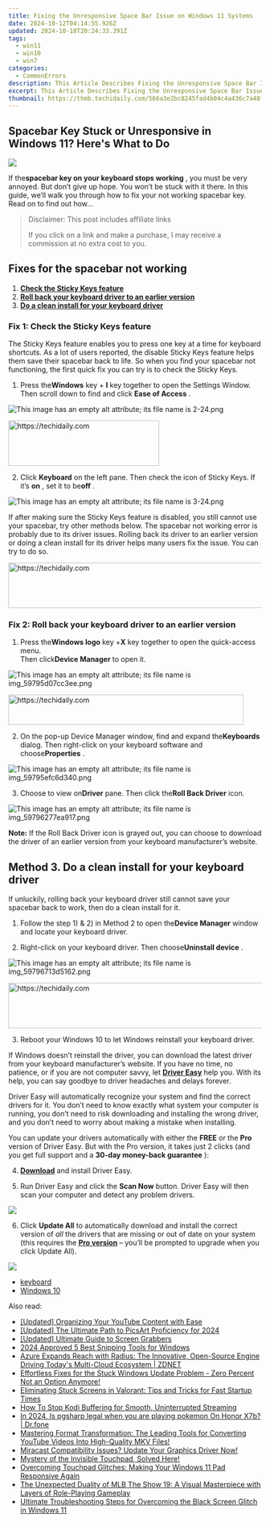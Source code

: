 ```yaml
---
title: Fixing the Unresponsive Space Bar Issue on Windows 11 Systems
date: 2024-10-12T04:14:55.926Z
updated: 2024-10-18T20:24:33.391Z
tags:
  - win11
  - win10
  - win7
categories:
  - CommonErrors
description: This Article Describes Fixing the Unresponsive Space Bar Issue on Windows 11 Systems
excerpt: This Article Describes Fixing the Unresponsive Space Bar Issue on Windows 11 Systems
thumbnail: https://thmb.techidaily.com/566a3e2bc8245fad4b04c4a436c7a48f60131ea01bc5aa8ad2d1b0ae91dc6763.jpg
---
```


## Spacebar Key Stuck or Unresponsive in Windows 11? Here's What to Do

![](https://images.drivereasy.com/wp-content/uploads/2017/07/img_59794b70c58e8.jpg)

 If the**spacebar key on your keyboard stops working** , you must be very annoyed. But don’t give up hope. You won’t be stuck with it there. In this guide, we’ll walk you through how to fix your not working spacebar key. Read on to find out how…

>  Disclaimer: This post includes affiliate links
>
>  If you click on a link and make a purchase, I may receive a commission at no extra cost to you.
>

## Fixes for the spacebar not working

1. [**Check the Sticky Keys feature**](#method1)
2. [**Roll back your keyboard driver to an earlier version**](#method2)
3. [**Do a clean install for your keyboard driver**](#method3)

### Fix 1: Check the Sticky Keys feature

 The Sticky Keys feature enables you to press one key at a time for keyboard shortcuts. As a lot of users reported, the disable Sticky Keys feature helps them save their spacebar back to life. So when you find your spacebar not functioning, the first quick fix you can try is to check the Sticky Keys.

 1) Press the**Windows** key + **I** key together to open the Settings Window.  
 Then scroll down to find and click **Ease of Access** .

![This image has an empty alt attribute; its file name is 2-24.png](https://images.drivereasy.com/wp-content/uploads/2017/06/2-24.png)

<!-- affiliate ads begin -->
<a href="https://aligracehair.sjv.io/c/5597632/1997657/19272" target="_top" id="1997657">
  <img src="//a.impactradius-go.com/display-ad/19272-1997657" border="0" alt="https://techidaily.com" width="300" height="90"/>
</a>
<img height="0" width="0" src="https://aligracehair.sjv.io/i/5597632/1997657/19272" style="position:absolute;visibility:hidden;" border="0" />
<!-- affiliate ads end -->

 2) Click **Keyboard** on the left pane. Then check the icon of Sticky Keys. If it’s **on** , set it to be**off** .

![This image has an empty alt attribute; its file name is 3-24.png](https://images.drivereasy.com/wp-content/uploads/2017/06/3-24.png)

 If after making sure the Sticky Keys feature is disabled, you still cannot use your spacebar, try other methods below. The spacebar not working error is probably due to its driver issues. Rolling back its driver to an earlier version or doing a clean install for its driver helps many users fix the issue. You can try to do so.

<!-- affiliate ads begin -->
<a href="https://ephamedtechinc.pxf.io/c/5597632/2137227/26400" target="_top" id="2137227">
  <img src="//a.impactradius-go.com/display-ad/26400-2137227" border="0" alt="https://techidaily.com" width="728" height="90"/>
</a>
<img height="0" width="0" src="https://ephamedtechinc.pxf.io/i/5597632/2137227/26400" style="position:absolute;visibility:hidden;" border="0" />
<!-- affiliate ads end -->

### Fix 2:   Roll back your keyboard driver to an earlier version

 1) Press the**Windows logo**  key +**X** key together to open the quick-access menu.  
 Then click**Device Manager** to open it.

![This image has an empty alt attribute; its file name is img_59795d07cc3ee.png](https://images.drivereasy.com/wp-content/uploads/2017/07/img_59795d07cc3ee.png)

<!-- affiliate ads begin -->
<a href="https://review-au.sjv.io/c/5597632/2098703/14409" target="_top" id="2098703">
  <img src="//a.impactradius-go.com/display-ad/14409-2098703" border="0" alt="https://techidaily.com" width="468" height="60"/>
</a>
<img height="0" width="0" src="https://review-au.sjv.io/i/5597632/2098703/14409" style="position:absolute;visibility:hidden;" border="0" />
<!-- affiliate ads end -->

 2) On the pop-up Device Manager window, find and expand the**Keyboards** dialog. Then right-click on your keyboard software and choose**Properties** .

![This image has an empty alt attribute; its file name is img_59795efc6d340.png](https://images.drivereasy.com/wp-content/uploads/2017/07/img_59795efc6d340.png)

 3) Choose to view on**Driver** pane. Then click the**Roll Back Driver** icon.

![This image has an empty alt attribute; its file name is img_59796277ea917.png](https://images.drivereasy.com/wp-content/uploads/2017/07/img_59796277ea917.png)

**Note:** If the Roll Back Driver icon is grayed out, you can choose to download the driver of an earlier version from your keyboard manufacturer’s website.

## Method 3\. Do a clean install for your keyboard driver

 If unluckily, rolling back your keyboard driver still cannot save your spacebar back to work, then do a clean install for it.

 1) Follow the step 1) & 2) in Method 2 to open the**Device Manager** window and locate your keyboard driver.

 2) Right-click on your keyboard driver. Then choose**Uninstall device** .

![This image has an empty alt attribute; its file name is img_59796713d5162.png](https://images.drivereasy.com/wp-content/uploads/2017/07/img_59796713d5162.png)

<!-- affiliate ads begin -->
<a href="https://appsumo.8odi.net/c/5597632/2043639/7443" target="_top" id="2043639">
  <img src="//a.impactradius-go.com/display-ad/7443-2043639" border="0" alt="https://techidaily.com" width="728" height="90"/>
</a>
<img height="0" width="0" src="https://appsumo.8odi.net/i/5597632/2043639/7443" style="position:absolute;visibility:hidden;" border="0" />
<!-- affiliate ads end -->

3) Reboot your Windows 10 to let Windows reinstall your keyboard driver.

 If Windows doesn’t reinstall the driver, you can download the latest driver from your keyboard manufacturer’s website. If you have no time, no patience, or if you are not computer savvy, let **[Driver Easy](https://tools.techidaily.com/drivereasy/download/)**  help you. With its help, you can say goodbye to driver headaches and delays forever.

 Driver Easy will automatically recognize your system and find the correct drivers for it. You don’t need to know exactly what system your computer is running, you don’t need to risk downloading and installing the wrong driver, and you don’t need to worry about making a mistake when installing.

 You can update your drivers automatically with either the **FREE**   or the **Pro**   version of Driver Easy. But with the Pro version, it takes just 2 clicks (and you get full support and a **30-day money-back guarantee** ):

 4) **[Download](https://tools.techidaily.com/drivereasy/download/)**   and install Driver Easy.  
  
 5) Run Driver Easy and click the **Scan Now**   button. Driver Easy will then scan your computer and detect any problem drivers.

![](https://images.drivereasy.com/wp-content/uploads/2023/03/Driver-Easy-download-needed-1200x900.jpg)

 6) Click **Update All** to automatically download and install the correct version of _all_ the drivers that are missing or out of date on your system (this requires the [**Pro version**](https://tools.techidaily.com/drivereasy/download/) – you’ll be prompted to upgrade when you click Update All).

![](https://images.drivereasy.com/wp-content/uploads/2020/11/de-2-7.jpg)

* [keyboard](https://bellelily.pxf.io/m5azgm)
* [Windows 10](https://tools.techidaily.com/drivereasy/download/)

<ins class="adsbygoogle"
     style="display:block"
     data-ad-format="autorelaxed"
     data-ad-client="ca-pub-7571918770474297"
     data-ad-slot="1223367746"></ins>

<ins class="adsbygoogle"
     style="display:block"
     data-ad-client="ca-pub-7571918770474297"
     data-ad-slot="8358498916"
     data-ad-format="auto"
     data-full-width-responsive="true"></ins>

<span class="atpl-alsoreadstyle">Also read:</span>
<div><ul>
<li><a href="https://facebook-video-footage.techidaily.com/updated-organizing-your-youtube-content-with-ease/"><u>[Updated] Organizing Your YouTube Content with Ease</u></a></li>
<li><a href="https://fox-boxes.techidaily.com/updated-the-ultimate-path-to-picsart-proficiency-for-2024/"><u>[Updated] The Ultimate Path to PicsArt Proficiency for 2024</u></a></li>
<li><a href="https://screen-video-capture.techidaily.com/updated-ultimate-guide-to-screen-grabbers/"><u>[Updated] Ultimate Guide to Screen Grabbers</u></a></li>
<li><a href="https://screen-video-capture.techidaily.com/2024-approved-5-best-snipping-tools-for-windows/"><u>2024 Approved 5 Best Snipping Tools for Windows</u></a></li>
<li><a href="https://win-excellent.techidaily.com/azure-expands-reach-with-radius-the-innovative-open-source-engine-driving-todays-multi-cloud-ecosystem-zdnet/"><u>Azure Expands Reach with Radius: The Innovative, Open-Source Engine Driving Today's Multi-Cloud Ecosystem | ZDNET</u></a></li>
<li><a href="https://common-error.techidaily.com/effortless-fixes-for-the-stuck-windows-update-problem-zero-percent-not-an-option-anymore/"><u>Effortless Fixes for the Stuck Windows Update Problem - Zero Percent Not an Option Anymore!</u></a></li>
<li><a href="https://common-error.techidaily.com/eliminating-stuck-screens-in-valorant-tips-and-tricks-for-fast-startup-times/"><u>Eliminating Stuck Screens in Valorant: Tips and Tricks for Fast Startup Times</u></a></li>
<li><a href="https://common-error.techidaily.com/how-to-stop-kodi-buffering-for-smooth-uninterrupted-streaming/"><u>How To Stop Kodi Buffering for Smooth, Uninterrupted Streaming</u></a></li>
<li><a href="https://phone-solutions.techidaily.com/in-2024-is-pgsharp-legal-when-you-are-playing-pokemon-on-honor-x7b-drfone-by-drfone-virtual-android/"><u>In 2024, Is pgsharp legal when you are playing pokemon On Honor X7b? | Dr.fone</u></a></li>
<li><a href="https://win11.techidaily.com/mastering-format-transformation-the-leading-tools-for-converting-youtube-videos-into-high-quality-mkv-files/"><u>Mastering Format Transformation: The Leading Tools for Converting YouTube Videos Into High-Quality MKV Files!</u></a></li>
<li><a href="https://common-error.techidaily.com/1723211785288-miracast-compatibility-issues-update-your-graphics-driver-now/"><u>Miracast Compatibility Issues? Update Your Graphics Driver Now!</u></a></li>
<li><a href="https://common-error.techidaily.com/1723207409412-mystery-of-the-invisible-touchpad-solved-here/"><u>Mystery of the Invisible Touchpad, Solved Here!</u></a></li>
<li><a href="https://common-error.techidaily.com/1723210632451-overcoming-touchpad-glitches-making-your-windows-11-pad-responsive-again/"><u>Overcoming Touchpad Glitches: Making Your Windows 11 Pad Responsive Again</u></a></li>
<li><a href="https://buynow-help.techidaily.com/the-unexpected-duality-of-mlb-the-show-19-a-visual-masterpiece-with-layers-of-role-playing-gameplay/"><u>The Unexpected Duality of MLB The Show 19: A Visual Masterpiece with Layers of Role-Playing Gameplay</u></a></li>
<li><a href="https://common-error.techidaily.com/ultimate-troubleshooting-steps-for-overcoming-the-black-screen-glitch-in-windows-11/"><u>Ultimate Troubleshooting Steps for Overcoming the Black Screen Glitch in Windows 11</u></a></li>
</ul></div>

